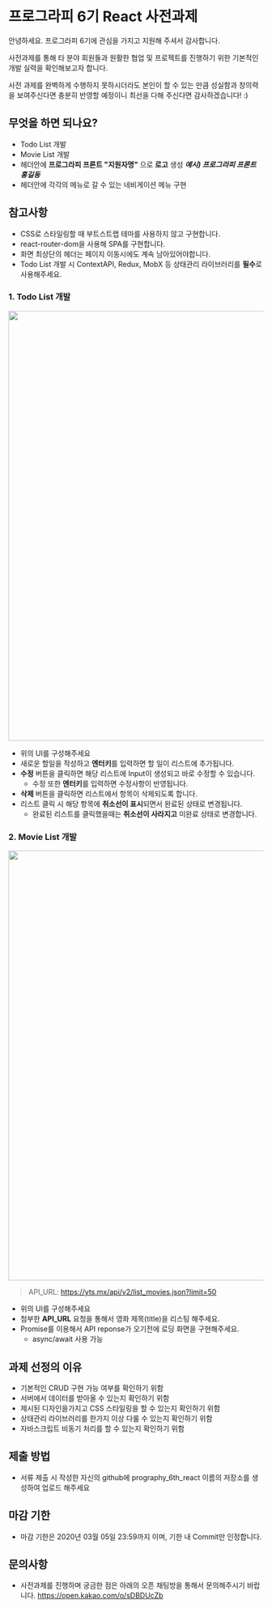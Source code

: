# 프로그라피 6기 React 사전과제

안녕하세요.
프로그라피 6기에 관심을 가지고 지원해 주셔서 감사합니다.

사전과제를 통해 타 분야 회원들과 원활한 협업 및 프로젝트를 진행하기 위한 기본적인 개발 실력을 확인해보고자 합니다.

사전 과제를 완벽하게 수행하지 못하시더라도 본인이 할 수 있는 만큼 성실함과 창의력을 보여주신다면 충분히 반영할 예정이니 최선을 다해 주신다면 감사하겠습니다! :)


## 무엇을 하면 되나요?
- Todo List 개발
- Movie List 개발
- 헤더안에 **프로그라피 프론트 "지원자명"** 으로 **로고** 생성 **_예시) 프로그라피 프론트 홍길동_**
- 헤더안에 각각의 메뉴로 갈 수 있는 네비게이션 메뉴 구현
    
## 참고사항
- CSS로 스타일링할 때 부트스트랩 테마를 사용하지 않고 구현합니다.
- react-router-dom을 사용해 SPA를 구현합니다.
- 화면 최상단의 헤더는 페이지 이동시에도 계속 남아있어야합니다.
- Todo List 개발 시 ContextAPI, Redux, MobX 등 상태관리 라이브러리를 **필수**로 사용해주세요.


### 1. Todo List 개발

<img src="https://images.velog.io/images/sanghup1234/post/acaabd1d-fea9-44c2-9c3d-4d2d1cd77e5a/todo.jpg" width="850" />

- 위의 UI를 구성해주세요
- 새로운 할일을 작성하고 **엔터키**를 입력하면 할 일이 리스트에 추가됩니다.
- **수정** 버튼을 클릭하면 해당 리스트에 Input이 생성되고 바로 수정할 수 있습니다.
    - 수정 또한 **엔터키**를 입력하면 수정사항이 반영됩니다.
- **삭제** 버튼을 클릭하면 리스트에서 항목이 삭제되도록 합니다.
- 리스트 클릭 시 해당 항목에 **취소선이 표시**되면서 완료된 상태로 변경됩니다. 
    - 완료된 리스트를 클릭했을때는 **취소선이 사라지고** 미완료 상태로 변경합니다.


### 2. Movie List 개발
<img src="https://images.velog.io/images/sanghup1234/post/d9083778-21a4-454a-a3a9-0c07555ec74a/movie.jpg" width="850" />

> API_URL: https://yts.mx/api/v2/list_movies.json?limit=50

- 위의 UI를 구성해주세요
- 첨부한 **API_URL** 요청을 통해서 영화 제목(title)을 리스팅 해주세요.
- Promise를 이용해서 API reponse가 오기전에 로딩 화면을 구현해주세요.
    - async/await 사용 가능


## 과제 선정의 이유
- 기본적인 CRUD 구현 가능 여부를 확인하기 위함
- 서버에서 데이터를 받아올 수 있는지 확인하기 위함
- 제시된 디자인을가지고 CSS 스타일링을 할 수 있는지 확인하기 위함
- 상태관리 라이브러리를 한가지 이상 다룰 수 있는지 확인하기 위함
- 자바스크립트 비동기 처리를 할 수 있는지 확인하기 위함

## 제출 방법
- 서류 제출 시 작성한 자신의 github에 prography_6th_react 이름의 저장소를 생성하여 업로드 해주세요

## 마감 기한
- 마감 기한은 2020년 03월 05일 23:59까지 이며, 기한 내 Commit만 인정합니다.

## 문의사항
- 사전과제를 진행하며 궁금한 점은 아래의 오픈 채팅방을 통해서 문의해주시기 바랍니다.
https://open.kakao.com/o/sDBDUcZb






